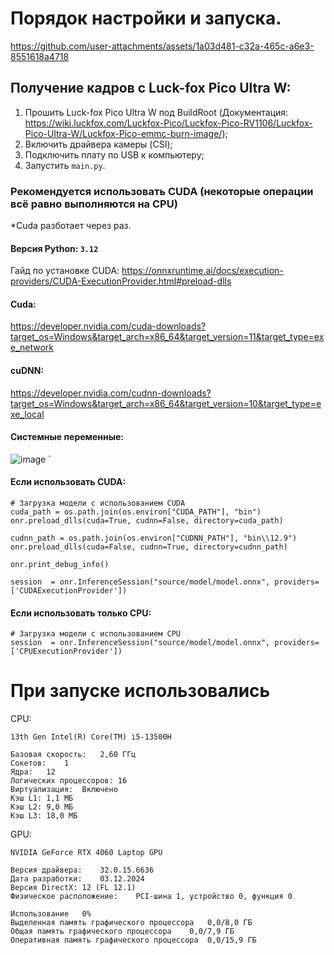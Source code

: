 # Порядок настройки и запуска.


https://github.com/user-attachments/assets/1a03d481-c32a-465c-a6e3-8551618a4718


## Получение кадров с Luck-fox Pico Ultra W:
  1) Прошить Luck-fox Pico Ultra W под BuildRoot (Документация: https://wiki.luckfox.com/Luckfox-Pico/Luckfox-Pico-RV1106/Luckfox-Pico-Ultra-W/Luckfox-Pico-emmc-burn-image/);
  2) Включить драйвера камеры (CSI);
  3) Подключить плату по USB к компьютеру;
  4) Запустить ```main.py```.

### Рекомендуется использовать CUDA (некоторые операции всё равно выполняются на CPU)
*Cuda разботает через раз.
#### Версия Python: ```3.12```

Гайд по установке CUDA: https://onnxruntime.ai/docs/execution-providers/CUDA-ExecutionProvider.html#preload-dlls
#### Cuda:
https://developer.nvidia.com/cuda-downloads?target_os=Windows&target_arch=x86_64&target_version=11&target_type=exe_network

#### cuDNN:
https://developer.nvidia.com/cudnn-downloads?target_os=Windows&target_arch=x86_64&target_version=10&target_type=exe_local

#### Системные переменные:

![image](https://github.com/user-attachments/assets/d21de4dc-c5e7-427f-bc66-7f11951fdbb1)
`

#### Если использовать CUDA:
```
# Загрузка модели с использованием CUDA
cuda_path = os.path.join(os.environ["CUDA_PATH"], "bin")
onr.preload_dlls(cuda=True, cudnn=False, directory=cuda_path)

cudnn_path = os.path.join(os.environ["CUDNN_PATH"], "bin\\12.9")
onr.preload_dlls(cuda=False, cudnn=True, directory=cudnn_path)

onr.print_debug_info()

session  = onr.InferenceSession("source/model/model.onnx", providers=['CUDAExecutionProvider'])
```

#### Если использовать только CPU:
```
# Загрузка модели с использованием CPU
session  = onr.InferenceSession("source/model/model.onnx", providers=['CPUExecutionProvider'])
```

# При запуске использовались

CPU:

	13th Gen Intel(R) Core(TM) i5-13500H

	Базовая скорость:	2,60 ГГц
	Сокетов:	1
	Ядра:	12
	Логических процессоров:	16
	Виртуализация:	Включено
	Кэш L1:	1,1 МБ
	Кэш L2:	9,0 МБ
	Кэш L3:	18,0 МБ
 
GPU:

	NVIDIA GeForce RTX 4060 Laptop GPU

	Версия драйвера:	32.0.15.6636
	Дата разработки:	03.12.2024
	Версия DirectX:	12 (FL 12.1)
	Физическое расположение:	PCI-шина 1, устройство 0, функция 0

	Использование	0%
	Выделенная память графического процессора	0,0/8,0 ГБ
	Общая память графического процессора	0,0/7,9 ГБ
	Оперативная память графического процессора	0,0/15,9 ГБ




